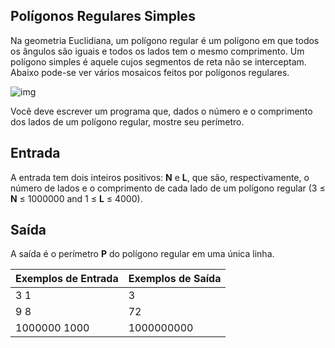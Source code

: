 ## Polígonos Regulares Simples

Na geometria Euclidiana, um polígono regular é um polígono em que todos os ângulos são iguais e todos os lados tem o mesmo comprimento. Um polígono simples é aquele cujos segmentos de reta não se interceptam. Abaixo pode-se ver vários mosaicos feitos por polígonos regulares.

![img](https://www.urionlinejudge.com.br/gallery/images/contests/C_1.jpg)

Você deve escrever um programa que, dados o número e o comprimento dos lados de um polígono regular, mostre seu perímetro.

## Entrada

A entrada tem dois inteiros positivos: **N** e **L**, que são, respectivamente, o número de lados e o comprimento de cada lado de um polígono regular (3 ≤ **N** ≤ 1000000 and 1 ≤ **L** ≤ 4000).

## Saída

A saída é o perímetro **P** do polígono regular em uma única linha.

 

| Exemplos de Entrada | Exemplos de Saída |
| ------------------- | ----------------- |
| 3 1                 | 3                 |
| 9 8                 | 72                |
| 1000000 1000        | 1000000000        |